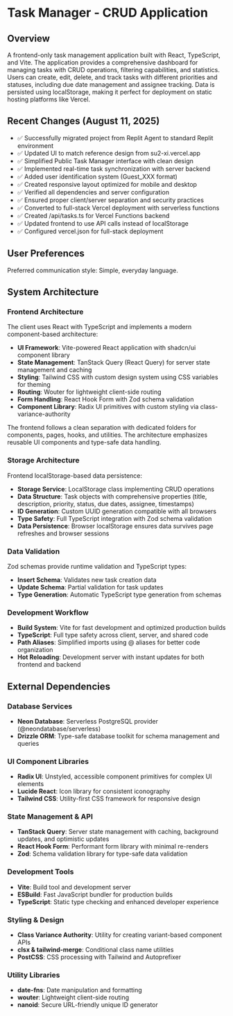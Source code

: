 # Task Manager - CRUD Application

## Overview

A frontend-only task management application built with React, TypeScript, and Vite. The application provides a comprehensive dashboard for managing tasks with CRUD operations, filtering capabilities, and statistics. Users can create, edit, delete, and track tasks with different priorities and statuses, including due date management and assignee tracking. Data is persisted using localStorage, making it perfect for deployment on static hosting platforms like Vercel.

## Recent Changes (August 11, 2025)

- ✅ Successfully migrated project from Replit Agent to standard Replit environment
- ✅ Updated UI to match reference design from su2-xi.vercel.app
- ✅ Simplified Public Task Manager interface with clean design
- ✅ Implemented real-time task synchronization with server backend
- ✅ Added user identification system (Guest_XXX format)
- ✅ Created responsive layout optimized for mobile and desktop
- ✅ Verified all dependencies and server configuration
- ✅ Ensured proper client/server separation and security practices
- ✅ Converted to full-stack Vercel deployment with serverless functions
- ✅ Created /api/tasks.ts for Vercel Functions backend
- ✅ Updated frontend to use API calls instead of localStorage
- ✅ Configured vercel.json for full-stack deployment

## User Preferences

Preferred communication style: Simple, everyday language.

## System Architecture

### Frontend Architecture

The client uses React with TypeScript and implements a modern component-based architecture:

- **UI Framework**: Vite-powered React application with shadcn/ui component library
- **State Management**: TanStack Query (React Query) for server state management and caching
- **Styling**: Tailwind CSS with custom design system using CSS variables for theming
- **Routing**: Wouter for lightweight client-side routing
- **Form Handling**: React Hook Form with Zod schema validation
- **Component Library**: Radix UI primitives with custom styling via class-variance-authority

The frontend follows a clean separation with dedicated folders for components, pages, hooks, and utilities. The architecture emphasizes reusable UI components and type-safe data handling.

### Storage Architecture

Frontend localStorage-based data persistence:

- **Storage Service**: LocalStorage class implementing CRUD operations
- **Data Structure**: Task objects with comprehensive properties (title, description, priority, status, due dates, assignee, timestamps)
- **ID Generation**: Custom UUID generation compatible with all browsers
- **Type Safety**: Full TypeScript integration with Zod schema validation
- **Data Persistence**: Browser localStorage ensures data survives page refreshes and browser sessions

### Data Validation

Zod schemas provide runtime validation and TypeScript types:

- **Insert Schema**: Validates new task creation data
- **Update Schema**: Partial validation for task updates
- **Type Generation**: Automatic TypeScript type generation from schemas

### Development Workflow

- **Build System**: Vite for fast development and optimized production builds
- **TypeScript**: Full type safety across client, server, and shared code
- **Path Aliases**: Simplified imports using @ aliases for better code organization
- **Hot Reloading**: Development server with instant updates for both frontend and backend

## External Dependencies

### Database Services
- **Neon Database**: Serverless PostgreSQL provider (@neondatabase/serverless)
- **Drizzle ORM**: Type-safe database toolkit for schema management and queries

### UI Component Libraries
- **Radix UI**: Unstyled, accessible component primitives for complex UI elements
- **Lucide React**: Icon library for consistent iconography
- **Tailwind CSS**: Utility-first CSS framework for responsive design

### State Management & API
- **TanStack Query**: Server state management with caching, background updates, and optimistic updates
- **React Hook Form**: Performant form library with minimal re-renders
- **Zod**: Schema validation library for type-safe data validation

### Development Tools
- **Vite**: Build tool and development server
- **ESBuild**: Fast JavaScript bundler for production builds
- **TypeScript**: Static type checking and enhanced developer experience

### Styling & Design
- **Class Variance Authority**: Utility for creating variant-based component APIs
- **clsx & tailwind-merge**: Conditional class name utilities
- **PostCSS**: CSS processing with Tailwind and Autoprefixer

### Utility Libraries
- **date-fns**: Date manipulation and formatting
- **wouter**: Lightweight client-side routing
- **nanoid**: Secure URL-friendly unique ID generator